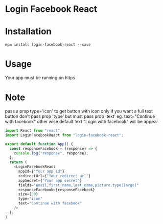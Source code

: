 # Login Facebook React

# Installation

```
npm install login-facebook-react --save
```

# Usage

Your app must be running on https

# Note

pass a prop type='icon' to get button with icon only if you want a full text button don't pass prop 'type' but must pass prop 'text' eg. text="Continue with facebook" other wise default text "Login with facebook" will be appear

```js
import React from "react";
import LoginFacebookReact from "login-facebook-react";

export default function App() {
  const responseFacebook = (response) => {
    console.log("response", response);
  };
  return (
    <LoginFacebookReact
      appId={"Your app id"}
      redirectUrl={"Your redirect url"}
      appSecret={"Your app secret"}
      fields="email,first_name,last_name,picture.type(large)"
      responseFacebook={responseFacebook}
      size={30}
      type="icon"
      text="Continue with facebook"
    />
  );
}
```
